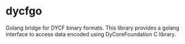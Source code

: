 # dycfgo
Golang bridge for DYCF binary formats. This library provides a golang interface to access data encoded using DyCoreFoundation C library.
